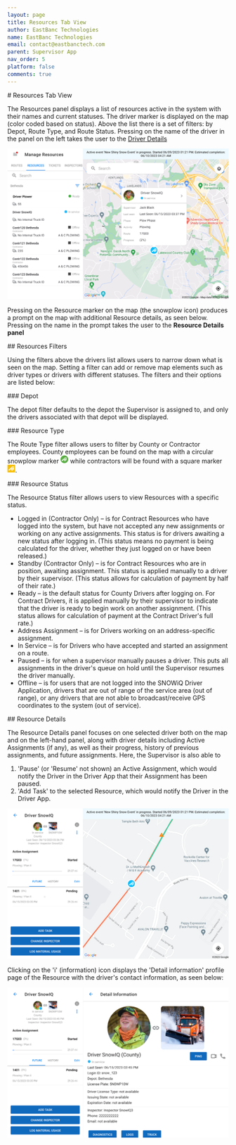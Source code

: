 ```yaml
---
layout: page
title: Resources Tab View
author: EastBanc Technologies
name: EastBanc Technologies
email: contact@eastbanctech.com
parent: Supervisor App
nav_order: 5
platform: false
comments: true
---
```

<section id="Resources-Tab-View" markdown="1">
# Resources Tab View

The Resources panel displays a list of resources active in the system with their names and current statuses. The driver marker is displayed on the map (color coded based on status). Above the list there is a set of filters: by Depot, Route Type, and Route Status. Pressing on the name of the driver in the panel on the left takes the user to the [Driver Details](#Driver-Details)

<img src="images/supervisor/sa-drivers-tab-view/drivers-tab.png" class="ios width-xl" data-lightbox="2" />

Pressing on the Resource marker on the map (the snowplow icon) produces a prompt on the map with additional Resource details, as seen below. Pressing on the name in the prompt takes the user to the **Resource Details panel**

<section id="Resources-Filters" markdown="1">
## Resources Filters

Using the filters above the drivers list allows users to narrow down what is seen on the map. Setting a filter can add or remove map elements such as driver types or drivers with different statuses. The filters and their options are listed below:

<section id="Depot" markdown="1">
### Depot

The depot filter defaults to the depot the Supervisor is assigned to, and only the drivers associated with that depot will be displayed. 
</section>

<section id="Resource-Type" markdown="1">
### Resource Type

The Route Type filter allows users to filter by County or Contractor employees. County employees can be found on the map with a circular snowplow marker <img src="images/supervisor/sa-drivers-tab-view/driver-logo.png" class="ios" style="min-width:18px; width:18px; border:none;"/> while contractors will be found with a square marker <img src="images/supervisor/sa-drivers-tab-view/driver-logo1.png" class="ios" style="min-width:18px; width:18px; border:none;"/>.
</section>

<section id="Resource-Status" markdown="1">
### Resource Status

The Resource Status filter allows users to view Resources with a specific status.

* Logged in (Contractor Only) –  is for Contract Resources who have logged into the system, but have not accepted any new assignments or working on any active assignments. This status is for drivers awaiting a new status after logging in. (This status means no payment is being calculated for the driver, whether they just logged on or have been released.)
* Standby (Contractor Only) – is for Contract Resources who are in position, awaiting assignment. This status is applied manually to a driver by their supervisor. (This status allows for calculation of payment by half of their rate.)   
* Ready – is the default status for County Drivers after logging on. For Contract Drivers, it is applied manually by their supervisor to indicate that the driver is ready to begin work on another assignment. (This status allows for calculation of payment at the Contract Driver's full rate.)
* Address Assignment – is for Drivers working on an address-specific assignment.
* In Service – is for Drivers who have accepted and started an assignment on a route.
* Paused  – is for when a supervisor manually pauses a driver. This puts all assignments in the driver's queue on hold until the Supervisor resumes the driver manually. 
* Offline  – is for users that are not logged into the SNOWiQ Driver Application, drivers that are out of range of the service area (out of range), or any drivers that are not able to broadcast/receive GPS coordinates to the system (out of service).
</section>
</section>

<section id="Resource-Details" markdown="1">
## Resource Details

The Resource Details panel focuses on one selected driver both on the map and on the left-hand panel, along with driver details including Active Assignments (if any), as well as their progress, history of previous assignments, and future assignments. Here, the Supervisor is also able to 
1. 'Pause' (or 'Resume' not shown) an Active Assignment, which would notify the Driver in the Driver App that their Assignment has been paused.  
1. 'Add Task' to the selected Resource, which would notify the Driver in the Driver App. 

<img src="images/supervisor/sa-drivers-tab-view/driver-details.png" class="ios width-xl" data-lightbox="6" />

Clicking on the 'i' (information) icon displays the 'Detail information' profile page of the Resource with the driver's contact information, as seen below:

<img src="images/supervisor/sa-drivers-tab-view/driver-details1.png" class="ios width-xl" data-lightbox="8" />
</section>
</section>
